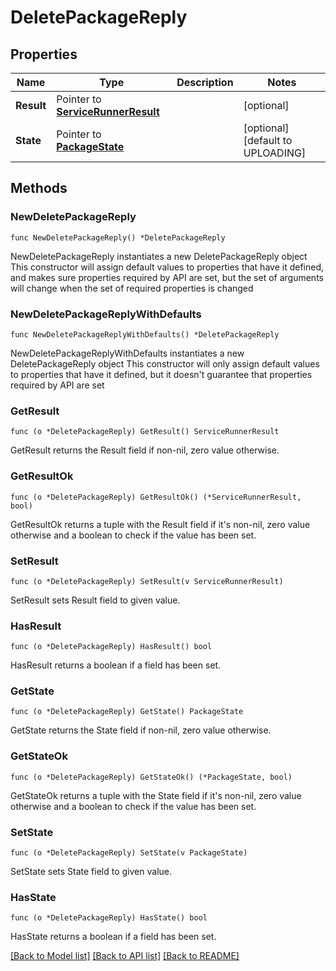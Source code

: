 # DeletePackageReply

## Properties

Name | Type | Description | Notes
------------ | ------------- | ------------- | -------------
**Result** | Pointer to [**ServiceRunnerResult**](ServiceRunnerResult.md) |  | [optional] 
**State** | Pointer to [**PackageState**](PackageState.md) |  | [optional] [default to UPLOADING]

## Methods

### NewDeletePackageReply

`func NewDeletePackageReply() *DeletePackageReply`

NewDeletePackageReply instantiates a new DeletePackageReply object
This constructor will assign default values to properties that have it defined,
and makes sure properties required by API are set, but the set of arguments
will change when the set of required properties is changed

### NewDeletePackageReplyWithDefaults

`func NewDeletePackageReplyWithDefaults() *DeletePackageReply`

NewDeletePackageReplyWithDefaults instantiates a new DeletePackageReply object
This constructor will only assign default values to properties that have it defined,
but it doesn't guarantee that properties required by API are set

### GetResult

`func (o *DeletePackageReply) GetResult() ServiceRunnerResult`

GetResult returns the Result field if non-nil, zero value otherwise.

### GetResultOk

`func (o *DeletePackageReply) GetResultOk() (*ServiceRunnerResult, bool)`

GetResultOk returns a tuple with the Result field if it's non-nil, zero value otherwise
and a boolean to check if the value has been set.

### SetResult

`func (o *DeletePackageReply) SetResult(v ServiceRunnerResult)`

SetResult sets Result field to given value.

### HasResult

`func (o *DeletePackageReply) HasResult() bool`

HasResult returns a boolean if a field has been set.

### GetState

`func (o *DeletePackageReply) GetState() PackageState`

GetState returns the State field if non-nil, zero value otherwise.

### GetStateOk

`func (o *DeletePackageReply) GetStateOk() (*PackageState, bool)`

GetStateOk returns a tuple with the State field if it's non-nil, zero value otherwise
and a boolean to check if the value has been set.

### SetState

`func (o *DeletePackageReply) SetState(v PackageState)`

SetState sets State field to given value.

### HasState

`func (o *DeletePackageReply) HasState() bool`

HasState returns a boolean if a field has been set.


[[Back to Model list]](../README.md#documentation-for-models) [[Back to API list]](../README.md#documentation-for-api-endpoints) [[Back to README]](../README.md)



